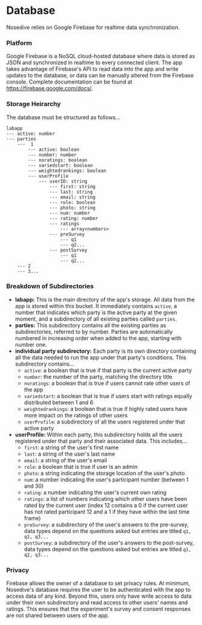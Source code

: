 # Database
Nosedive relies on Google Firebase for realtime data synchronization. 

### Platform
Google Firebase is a NoSQL cloud-hosted database where data is stored as JSON and synchronized in realtime to every connected client. The app takes advantage of Firebase's API to read data into the app and write updates to the database, or data can be manually altered from the Firebase console. Complete documentation can be found at https://firebase.google.com/docs/.

### Storage Heirarchy
The database must be structured as follows...
```
labapp
--- active: number
--- parties
    ---  1
        --- active: boolean
        --- number: number
        --- noratings: boolean
        --- variedstart: boolean
        --- weightedrankings: boolean
        --- userProfile
            --- userID: string
                --- first: string
                --- last: string
                --- email: string
                --- role: boolean
                --- photo: string
                --- num: number
                --- rating: number
                --- ratings
                    --- array<numbers>
                --- preSurvey
                    --- q1
                    --- q2...
                --- postSurvey
                    --- q1
                    --- q2...
    --- 2
    --- 3...
```

### Breakdown of Subdirectories
- **labapp:** This is the main directory of the app's storage. All data from the app is stored within this bucket. It immediately contains `active`, a number that indicates which party is the active party at the given moment, and a subdirectory of all existing parties called `parties`. 
- **parties:** This subdirectory contains all the existing parties as subdirectories, referred to by number. Parties are automatically numbered in increasing order when added to the app, starting with number one.
- **individual party subdirectory:** Each party is its own directory containing all the data needed to run the app under that party's conditions. This subdirectory contains...
  - `active`: a boolean that is true if that party is the current active party
  - `number`: the number of the party, matching the directory title
  - `noratings`: a boolean that is true if users cannot rate other users of the app
  - `variedstart`: a boolean that is true if users start with ratings equally distributed between 1 and 6
  - `weightedrankings`: a boolean that is true if highly rated users have more impact on the ratings of other users
  - `userProfile`: a subdirectory of all the users registered under that active party
- **userProfile:** Within each party, this subdirectory holds all the users registered under that party and their associated data. This includes... 
  - `first`: a string of the user's first name
  - `last`: a string of the user's last name
  - `email`: a string of the user's email
  - `role`: a boolean that is true if user is an admin
  - `photo`: a string indicating the storage location of the user's photo
  - `num`: a number indicating the user's participant number (between 1 and 30)
  - `rating`: a number indicating the user's current own rating
  - `ratings`: a list of numbers indicating which other users have been rated by the current user (index 12 contains a 0 if the current user has not rated participant 12 and a 1 if they have within the last time frame)
  - `preSurvey`: a subdirectory of the user's answers to the pre-survey, data types depend on the questions asked but entries are titled `q1, q2, q3...`
  - `postSurvey`: a subdirectory of the user's answers to the post-survey, data types depend on the questions asked but entries are titled `q1, q2, q3...`

### Privacy
Firebase allows the owner of a database to set privacy rules. At minimum, Nosedive's database requires the user to be authenticated with the app to access data of any kind. Beyond this, users only have write access to data under their own subdirectory and read access to other users' names and ratings. This ensures that the experiment's survey and consent responses are not shared between users of the app.
